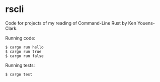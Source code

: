 # rscli

Code for projects of my reading of Command-Line Rust by Ken Youens-Clark.

Running code:
```
$ cargo run hello
$ cargo run true
$ cargo run false
```

Running tests:
```
$ cargo test
```
